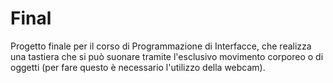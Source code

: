 # Final
Progetto finale per il corso di Programmazione di Interfacce, che realizza una tastiera che si può suonare tramite l'esclusivo movimento corporeo o di oggetti (per fare questo è necessario l'utilizzo della webcam).
